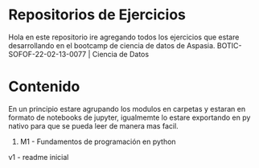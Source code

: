 # Repositorios de Ejercicios

Hola en este repositorio ire agregando todos los ejercicios que estare desarrollando en el bootcamp de ciencia de datos de Aspasia. BOTIC-SOFOF-22-02-13-0077 | Ciencia de Datos

# Contenido

En un principio estare agrupando los modulos en carpetas y estaran en formato de notebooks de jupyter, igualmemte lo estare exportando en py nativo para que se pueda leer de manera mas facil.

 1. M1 - Fundamentos de programación en python




v1 - readme inicial